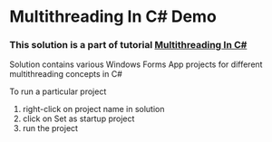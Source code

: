 # Multithreading In C# Demo
### This solution is a part of tutorial [Multithreading In C#](https://kudchikarsk.github.io/multithreading-in-c-sharp/)


Solution contains various Windows Forms App projects for different multithreading concepts in C#


To run a particular project 


  1. right-click on project name in solution 
  2. click on Set as startup project
  3. run the project

